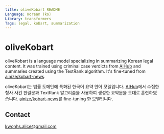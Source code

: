 ```yaml
---
title: oliveKobart README
Language: Korean (ko)
Library: transformers
Tags: legal, koBart, summarization
---
```


# oliveKobart
oliveKobart is a language model specializing in summarizing Korean legal content. It was trained using criminal case verdicts from [AIHub](https://aihub.or.kr/aihubdata/data/view.do?currMenu=115&topMenu=100&aihubDataSe=realm&dataSetSn=580) and summaries created using the TextRank algorithm. It's fine-tuned from [ainize/kobart-news](https://huggingface.co/ainize/kobart-news).

oliveKobart는 법률 도메인에 특화된 한국어 요약 언어 모델입니다. [AIHub](https://aihub.or.kr/aihubdata/data/view.do?currMenu=115&topMenu=100&aihubDataSe=realm&dataSetSn=580)에서 수집한 형사 사건 판결문과 TextRank 알고리즘을 사용하여 생성한 요약문을 토대로 훈련하였습니다. 
[ainize/kobart-news](https://huggingface.co/ainize/kobart-news)를 fine-tuning 한 모델입니다.

## Contact
kwonhs.alice@gmail.com
